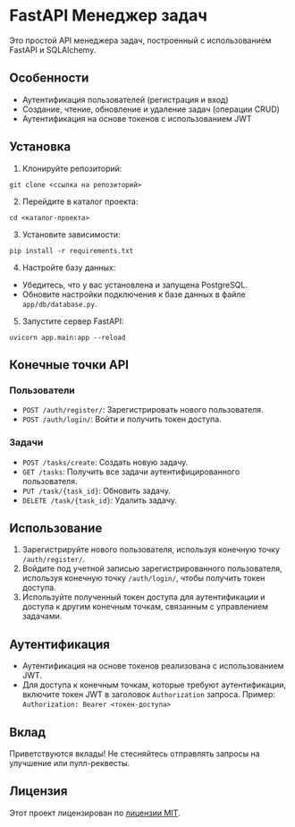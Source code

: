 <h1>FastAPI Менеджер задач</h1>

<p>Это простой API менеджера задач, построенный с использованием FastAPI и SQLAlchemy.</p>

<h2>Особенности</h2>

<ul>
<li>Аутентификация пользователей (регистрация и вход)</li>
<li>Создание, чтение, обновление и удаление задач (операции CRUD)</li>
<li>Аутентификация на основе токенов с использованием JWT</li>
</ul>

<h2>Установка</h2>

<ol>
<li>Клонируйте репозиторий:</li>
</ol>

<pre><code>git clone &lt;ссылка на репозиторий&gt;
</code></pre>

<ol start="2">
<li>Перейдите в каталог проекта:</li>
</ol>

<pre><code>cd &lt;каталог-проекта&gt;
</code></pre>

<ol start="3">
<li>Установите зависимости:</li>
</ol>

<pre><code>pip install -r requirements.txt
</code></pre>

<ol start="4">
<li>Настройте базу данных:</li>
</ol>

<ul>
<li>Убедитесь, что у вас установлена и запущена PostgreSQL.</li>
<li>Обновите настройки подключения к базе данных в файле <code>app/db/database.py</code>.</li>
</ul>

<ol start="5">
<li>Запустите сервер FastAPI:</li>
</ol>

<pre><code>uvicorn app.main:app --reload
</code></pre>

<h2>Конечные точки API</h2>

<h3>Пользователи</h3>

<ul>
<li><code>POST /auth/register/</code>: Зарегистрировать нового пользователя.</li>
<li><code>POST /auth/login/</code>: Войти и получить токен доступа.</li>
</ul>

<h3>Задачи</h3>

<ul>
<li><code>POST /tasks/create</code>: Создать новую задачу.</li>
<li><code>GET /tasks</code>: Получить все задачи аутентифицированного пользователя.</li>
<li><code>PUT /task/{task_id}</code>: Обновить задачу.</li>
<li><code>DELETE /task/{task_id}</code>: Удалить задачу.</li>
</ul>

<h2>Использование</h2>

<ol>
<li>Зарегистрируйте нового пользователя, используя конечную точку <code>/auth/register/</code>.</li>
<li>Войдите под учетной записью зарегистрированного пользователя, используя конечную точку <code>/auth/login/</code>, чтобы получить токен доступа.</li>
<li>Используйте полученный токен доступа для аутентификации и доступа к другим конечным точкам, связанным с управлением задачами.</li>
</ol>

<h2>Аутентификация</h2>

<ul>
<li>Аутентификация на основе токенов реализована с использованием JWT.</li>
<li>Для доступа к конечным точкам, которые требуют аутентификации, включите токен JWT в заголовок <code>Authorization</code> запроса. Пример: <code>Authorization: Bearer &lt;токен-доступа&gt;</code></li>
</ul>

<h2>Вклад</h2>

<p>Приветствуются вклады! Не стесняйтесь отправлять запросы на улучшение или пулл-реквесты.</p>

<h2>Лицензия</h2>

<p>Этот проект лицензирован по <a href="LICENSE">лицензии MIT</a>.</p>
